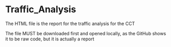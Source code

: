 # Traffic_Analysis

The HTML file is the report for the traffic analysis for the CCT 

The file MUST be downloaded first and opened locally, as the GitHub shows it to be raw code, but it is actually a report


